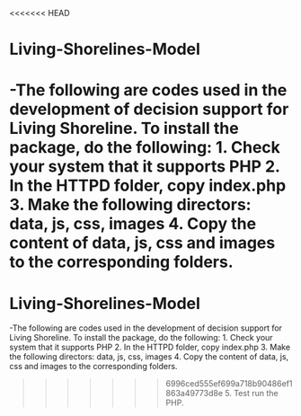 <<<<<<< HEAD
# Living-Shorelines-Model
-The following are codes used in the development of decision support for Living Shoreline. To install the package, do the following:
    1. Check your system that it supports PHP
    2. In the HTTPD folder, copy index.php
    3. Make the following directors: data, js, css, images
    4. Copy the content of data, js, css and images to the corresponding folders.
=======
# Living-Shorelines-Model
-The following are codes used in the development of decision support for Living Shoreline. To install the package, do the following:
    1. Check your system that it supports PHP
    2. In the HTTPD folder, copy index.php
    3. Make the following directors: data, js, css, images
    4. Copy the content of data, js, css and images to the corresponding folders.
>>>>>>> 6996ced555ef699a718b90486ef1863a49773d8e
    5. Test run the PHP.